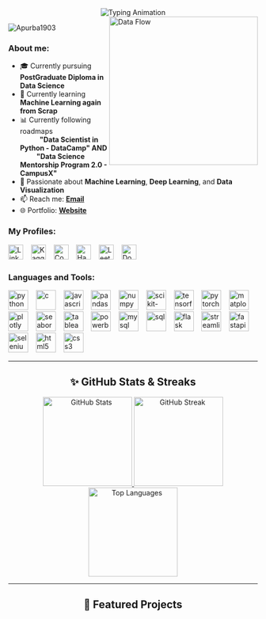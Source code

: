 <div align="center">
  <img src="https://readme-typing-svg.herokuapp.com?font=Fira+Code&weight=700&size=26&duration=3000&pause=1000&color=FF4081&background=00000000&center=true&vCenter=true&width=500&lines=Apurba+Halder;Data+Scientist+%7C+Data+Analyst;Problem+Solver" alt="Typing Animation"/>
</div>



<img align="right" alt="Data Flow" width="300" src="https://i.giphy.com/media/ZVik7pBtu9dNS/giphy.gif">



<p align="left">
  <img src="https://komarev.com/ghpvc/?username=Apurba1903&label=Profile%20views&color=0e75b6&style=flat" alt="Apurba1903" />
</p>



<h3 align="left">About me:</h3>

- 🎓 Currently pursuing **PostGraduate Diploma in Data Science**  
- 🌱 Currently learning **Machine Learning again from Scrap**  
- 📊 Currently following roadmaps <br> &nbsp; &nbsp; &nbsp; &nbsp; &nbsp; **"Data Scientist in Python - DataCamp" AND <br> &nbsp; &nbsp; &nbsp; &nbsp; &nbsp; "Data Science Mentorship Program 2.0 - CampusX"**  
- 🔹 Passionate about **Machine Learning**, **Deep Learning**, and **Data Visualization**  
- 📫 Reach me: **[Email](mailto:apurba1903@gmail.com)**  
- 🌐 Portfolio: **[Website](https://apurba1903.github.io/apurba_portfolio/)**



<h3 align="left">My Profiles:</h3>
<p align="left">
  <a href="https://www.linkedin.com/in/apurba1903" target="_blank"><img src="https://raw.githubusercontent.com/rahuldkjain/github-profile-readme-generator/master/src/images/icons/Social/linked-in-alt.svg" alt="LinkedIn" height="30" /></a>
  &nbsp;&nbsp;
  <a href="https://www.kaggle.com/apurbahalder" target="_blank"><img src="https://upload.wikimedia.org/wikipedia/commons/7/7c/Kaggle_logo.png" alt="Kaggle" height="30" /></a>
  &nbsp;&nbsp;
  <a href="https://codeforces.com/profile/Apurba1903" target="_blank"><img src="https://raw.githubusercontent.com/rahuldkjain/github-profile-readme-generator/master/src/images/icons/Social/codeforces.svg" alt="Codeforces" height="30" /></a>
  &nbsp;&nbsp;
  <a href="https://www.hackerrank.com/profile/apurba1903" target="_blank"><img src="https://raw.githubusercontent.com/rahuldkjain/github-profile-readme-generator/master/src/images/icons/Social/hackerrank.svg" alt="HackerRank" height="30" /></a>
  &nbsp;&nbsp;
  <a href="https://leetcode.com/u/Apurba1903/" target="_blank"><img src="https://raw.githubusercontent.com/rahuldkjain/github-profile-readme-generator/master/src/images/icons/Social/leet-code.svg" alt="LeetCode" height="30" /></a>
  &nbsp;&nbsp;
  <a href="https://hub.docker.com/u/apurba1903" target="_blank"><img src="https://upload.wikimedia.org/wikipedia/en/thumb/f/f4/Docker_logo.svg/1920px-Docker_logo.svg.png" alt="Docker" height="30" /></a>
  &nbsp;&nbsp;
</p>



<h3 align="left">Languages and Tools:</h3>
<p align="left">
  
  <!-- Programming Languages -->
  <img src="https://cdn.jsdelivr.net/gh/devicons/devicon/icons/python/python-original.svg" alt="python" height="40"/>
    &nbsp;&nbsp;
  <img src="https://cdn.jsdelivr.net/gh/devicons/devicon/icons/c/c-original.svg" alt="c" height="40"/>
    &nbsp;&nbsp;
  <img src="https://cdn.jsdelivr.net/gh/devicons/devicon/icons/javascript/javascript-original.svg" alt="javascript" height="40"/>
    &nbsp;&nbsp;
  
  <!-- Data Science -->
  <img src="https://cdn.jsdelivr.net/gh/devicons/devicon/icons/pandas/pandas-original-wordmark.svg" alt="pandas" height="40"/>
    &nbsp;&nbsp;
  <img src="https://cdn.jsdelivr.net/gh/devicons/devicon/icons/numpy/numpy-original-wordmark.svg" alt="numpy" height="40"/>
    &nbsp;&nbsp;
  <img src="https://upload.wikimedia.org/wikipedia/commons/0/05/Scikit_learn_logo_small.svg" alt="scikit-learn" height="40"/>
    &nbsp;&nbsp;
  <img src="https://cdn.jsdelivr.net/gh/devicons/devicon/icons/tensorflow/tensorflow-original-wordmark.svg" alt="tensorflow" height="40"/>
    &nbsp;&nbsp;
  <img src="https://cdn.jsdelivr.net/gh/devicons/devicon/icons/pytorch/pytorch-original-wordmark.svg" alt="pytorch" height="40"/>
    &nbsp;&nbsp;
  
  <!-- Visualization -->
  <img src="https://cdn.jsdelivr.net/gh/devicons/devicon/icons/matplotlib/matplotlib-original.svg" alt="matplotlib" height="40"/>
    &nbsp;&nbsp;
  <img src="https://cdn.jsdelivr.net/gh/devicons/devicon/icons/plotly/plotly-original-wordmark.svg" alt="plotly" height="40"/>
    &nbsp;&nbsp;
  <img src="https://seaborn.pydata.org/_static/logo-wide-lightbg.svg" alt="seaborn" height="40"/>
    &nbsp;&nbsp;
  <img src="https://cdn.worldvectorlogo.com/logos/tableau-software.svg" alt="tableau" height="40"/>
    &nbsp;&nbsp;
  <img src="https://upload.wikimedia.org/wikipedia/commons/thumb/c/cf/New_Power_BI_Logo.svg/630px-New_Power_BI_Logo.svg.png" alt="powerbi" height="40"/>
    &nbsp;&nbsp;
  
  <!-- Databases -->
  <img src="https://cdn.jsdelivr.net/gh/devicons/devicon/icons/mysql/mysql-original-wordmark.svg" alt="mysql" height="40"/>
    &nbsp;&nbsp;
  <img src="https://upload.wikimedia.org/wikipedia/commons/8/87/Sql_data_base_with_logo.png" alt="sql" height="40"/>
    &nbsp;&nbsp;
  
  <!-- Web Frameworks -->
  <img src="https://cdn.jsdelivr.net/gh/devicons/devicon/icons/flask/flask-original-wordmark.svg" alt="flask" height="40"/>
    &nbsp;&nbsp;
  <img src="https://streamlit.io/images/brand/streamlit-mark-color.svg" alt="streamlit" height="40"/>
    &nbsp;&nbsp;
  <img src="https://fastapi.tiangolo.com/img/logo-margin/logo-teal.png" alt="fastapi" height="40"/>
    &nbsp;&nbsp;
  
  <!-- Web Scraping -->
  <img src="https://cdn.jsdelivr.net/gh/devicons/devicon/icons/selenium/selenium-original.svg" alt="selenium" height="40"/>
    &nbsp;&nbsp;
    
   <!-- Web Development -->
  <img src="https://cdn.jsdelivr.net/gh/devicons/devicon/icons/html5/html5-original.svg" alt="html5" height="40"/>
    &nbsp;&nbsp;
  <img src="https://cdn.jsdelivr.net/gh/devicons/devicon/icons/css3/css3-original.svg" alt="css3" height="40"/>
    &nbsp;&nbsp;
    
</p>



---



<h2 align="center">✨ GitHub Stats & Streaks</h2>

<div align="center">
  <a href="https://github.com/Apurba1903">
    <img height="180em" src="https://github-readme-stats.vercel.app/api?username=Apurba1903&show_icons=true&theme=tokyonight&hide_border=true&bg_color=00000000&include_all_commits=true" alt="GitHub Stats"/>
    <img height="180em" src="https://streak-stats.demolab.com/?user=Apurba1903&theme=tokyonight&hide_border=true&background=00000000&date_format=j%20M%5B%20Y%5D&ring=7DD3FC&fire=7DD3FC&currStreakLabel=7DD3FC" alt="GitHub Streak"/>
    <img height="180em" src="https://github-readme-stats.vercel.app/api/top-langs/?username=Apurba1903&layout=compact&theme=tokyonight&hide_border=true&bg_color=00000000" alt="Top Languages"/>
  </a>
</div>



---

<h2 align="center">🚀 Featured Projects</h2>
